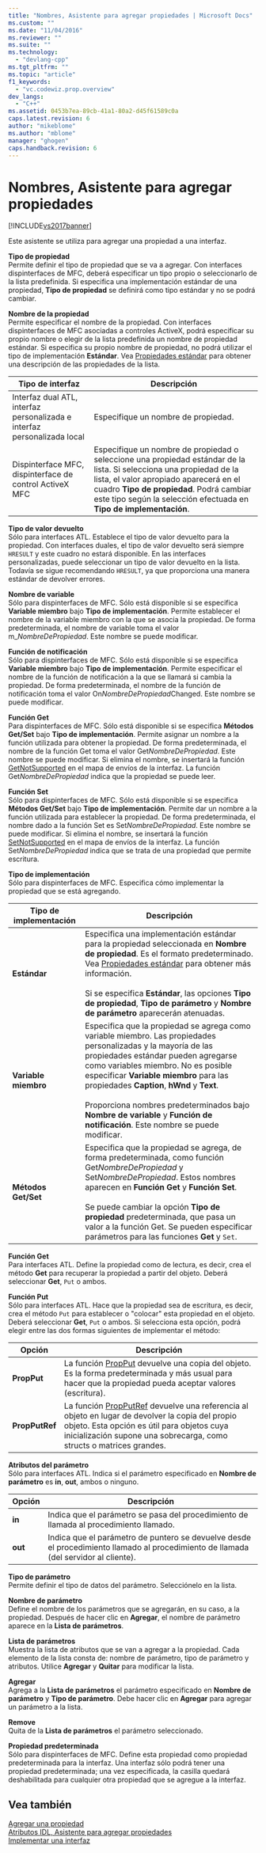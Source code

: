 ```yaml
---
title: "Nombres, Asistente para agregar propiedades | Microsoft Docs"
ms.custom: ""
ms.date: "11/04/2016"
ms.reviewer: ""
ms.suite: ""
ms.technology: 
  - "devlang-cpp"
ms.tgt_pltfrm: ""
ms.topic: "article"
f1_keywords: 
  - "vc.codewiz.prop.overview"
dev_langs: 
  - "C++"
ms.assetid: 0453b7ea-89cb-41a1-80a2-d45f61589c0a
caps.latest.revision: 6
author: "mikeblome"
ms.author: "mblome"
manager: "ghogen"
caps.handback.revision: 6
---
```

# Nombres, Asistente para agregar propiedades
[!INCLUDE[vs2017banner](../assembler/inline/includes/vs2017banner.md)]

Este asistente se utiliza para agregar una propiedad a una interfaz.  
  
 **Tipo de propiedad**  
 Permite definir el tipo de propiedad que se va a agregar.  Con interfaces dispinterfaces de MFC, deberá especificar un tipo propio o seleccionarlo de la lista predefinida.  Si especifica una implementación estándar de una propiedad, **Tipo de propiedad** se definirá como tipo estándar y no se podrá cambiar.  
  
 **Nombre de la propiedad**  
 Permite especificar el nombre de la propiedad.  Con interfaces dispinterfaces de MFC asociadas a controles ActiveX, podrá especificar su propio nombre o elegir de la lista predefinida un nombre de propiedad estándar.  Si especifica su propio nombre de propiedad, no podrá utilizar el tipo de implementación **Estándar**.  Vea [Propiedades estándar](../ide/stock-properties.md) para obtener una descripción de las propiedades de la lista.  
  
|Tipo de interfaz|Descripción|  
|----------------------|-----------------|  
|Interfaz dual ATL, interfaz personalizada e interfaz personalizada local|Especifique un nombre de propiedad.|  
|Dispinterface MFC, dispinterface de control ActiveX MFC|Especifique un nombre de propiedad o seleccione una propiedad estándar de la lista.  Si selecciona una propiedad de la lista, el valor apropiado aparecerá en el cuadro **Tipo de propiedad**.  Podrá cambiar este tipo según la selección efectuada en **Tipo de implementación**.|  
  
 **Tipo de valor devuelto**  
 Sólo para interfaces ATL.  Establece el tipo de valor devuelto para la propiedad.  Con interfaces duales, el tipo de valor devuelto será siempre `HRESULT` y este cuadro no estará disponible.  En las interfaces personalizadas, puede seleccionar un tipo de valor devuelto en la lista.  Todavía se sigue recomendando `HRESULT`, ya que proporciona una manera estándar de devolver errores.  
  
 **Nombre de variable**  
 Sólo para dispinterfaces de MFC.  Sólo está disponible si se especifica **Variable miembro** bajo **Tipo de implementación**.  Permite establecer el nombre de la variable miembro con la que se asocia la propiedad.  De forma predeterminada, el nombre de variable toma el valor m\_*NombreDePropiedad*.  Este nombre se puede modificar.  
  
 **Función de notificación**  
 Sólo para dispinterfaces de MFC.  Sólo está disponible si se especifica **Variable miembro** bajo **Tipo de implementación**.  Permite especificar el nombre de la función de notificación a la que se llamará si cambia la propiedad.  De forma predeterminada, el nombre de la función de notificación toma el valor On*NombreDePropiedad*Changed.  Este nombre se puede modificar.  
  
 **Función Get**  
 Para dispinterfaces de MFC.  Sólo está disponible si se especifica **Métodos Get\/Set** bajo **Tipo de implementación**.  Permite asignar un nombre a la función utilizada para obtener la propiedad.  De forma predeterminada, el nombre de la función Get toma el valor Get*NombreDePropiedad*.  Este nombre se puede modificar.  Si elimina el nombre, se insertará la función [GetNotSupported](../Topic/COleControl::GetNotSupported.md) en el mapa de envíos de la interfaz.  La función Get*NombreDePropiedad* indica que la propiedad se puede leer.  
  
 **Función Set**  
 Sólo para dispinterfaces de MFC.  Sólo está disponible si se especifica **Métodos Get\/Set** bajo **Tipo de implementación**.  Permite dar un nombre a la función utilizada para establecer la propiedad.  De forma predeterminada, el nombre dado a la función Set es Set*NombreDePropiedad*.  Este nombre se puede modificar.  Si elimina el nombre, se insertará la función [SetNotSupported](../Topic/COleControl::SetNotSupported.md) en el mapa de envíos de la interfaz.  La función Set*NombreDePropiedad* indica que se trata de una propiedad que permite escritura.  
  
 **Tipo de implementación**  
 Sólo para dispinterfaces de MFC.  Especifica cómo implementar la propiedad que se está agregando.  
  
|Tipo de implementación|Descripción|  
|----------------------------|-----------------|  
|**Estándar**|Especifica una implementación estándar para la propiedad seleccionada en **Nombre de propiedad**.  Es el formato predeterminado.  Vea [Propiedades estándar](../ide/stock-properties.md) para obtener más información.<br /><br /> Si se especifica **Estándar**, las opciones **Tipo de propiedad**, **Tipo de parámetro** y **Nombre de parámetro** aparecerán atenuadas.|  
|**Variable miembro**|Especifica que la propiedad se agrega como variable miembro.  Las propiedades personalizadas y la mayoría de las propiedades estándar pueden agregarse como variables miembro.  No es posible especificar **Variable miembro** para las propiedades **Caption**, **hWnd** y **Text**.<br /><br /> Proporciona nombres predeterminados bajo **Nombre de variable** y **Función de notificación**.  Este nombre se puede modificar.|  
|**Métodos Get\/Set**|Especifica que la propiedad se agrega, de forma predeterminada, como función Get*NombreDePropiedad* y Set*NombreDePropiedad*.  Estos nombres aparecen en **Función Get** y **Función Set**.<br /><br /> Se puede cambiar la opción **Tipo de propiedad** predeterminada, que pasa un valor a la función Get.  Se pueden especificar parámetros para las funciones **Get** y `Set`.|  
  
 **Función Get**  
 Para interfaces ATL.  Define la propiedad como de lectura, es decir, crea el método **Get** para recuperar la propiedad a partir del objeto.  Deberá seleccionar **Get**, `Put` o ambos.  
  
 **Función Put**  
 Sólo para interfaces ATL.  Hace que la propiedad sea de escritura, es decir, crea el método `Put` para establecer o "colocar" esta propiedad en el objeto.  Deberá seleccionar **Get**, `Put` o ambos.  Si selecciona esta opción, podrá elegir entre las dos formas siguientes de implementar el método:  
  
|Opción|Descripción|  
|------------|-----------------|  
|**PropPut**|La función [PropPut](../windows/propput.md) devuelve una copia del objeto.  Es la forma predeterminada y más usual para hacer que la propiedad pueda aceptar valores \(escritura\).|  
|**PropPutRef**|La función [PropPutRef](../windows/propputref.md) devuelve una referencia al objeto en lugar de devolver la copia del propio objeto.  Esta opción es útil para objetos cuya inicialización supone una sobrecarga, como structs o matrices grandes.|  
  
 **Atributos del parámetro**  
 Sólo para interfaces ATL.  Indica si el parámetro especificado en **Nombre de parámetro** es **in**, **out**, ambos o ninguno.  
  
|Opción|Descripción|  
|------------|-----------------|  
|**in**|Indica que el parámetro se pasa del procedimiento de llamada al procedimiento llamado.|  
|**out**|Indica que el parámetro de puntero se devuelve desde el procedimiento llamado al procedimiento de llamada \(del servidor al cliente\).|  
  
 **Tipo de parámetro**  
 Permite definir el tipo de datos del parámetro.  Selecciónelo en la lista.  
  
 **Nombre de parámetro**  
 Define el nombre de los parámetros que se agregarán, en su caso, a la propiedad.  Después de hacer clic en **Agregar**, el nombre de parámetro aparece en la **Lista de parámetros**.  
  
 **Lista de parámetros**  
 Muestra la lista de atributos que se van a agregar a la propiedad.  Cada elemento de la lista consta de: nombre de parámetro, tipo de parámetro y atributos.  Utilice **Agregar** y **Quitar** para modificar la lista.  
  
 **Agregar**  
 Agrega a la **Lista de parámetros** el parámetro especificado en **Nombre de parámetro** y **Tipo de parámetro**.  Debe hacer clic en **Agregar** para agregar un parámetro a la lista.  
  
 **Remove**  
 Quita de la **Lista de parámetros** el parámetro seleccionado.  
  
 **Propiedad predeterminada**  
 Sólo para dispinterfaces de MFC.  Define esta propiedad como propiedad predeterminada para la interfaz.  Una interfaz sólo podrá tener una propiedad predeterminada; una vez especificada, la casilla quedará deshabilitada para cualquier otra propiedad que se agregue a la interfaz.  
  
## Vea también  
 [Agregar una propiedad](../ide/adding-a-property-visual-cpp.md)   
 [Atributos IDL, Asistente para agregar propiedades](../ide/idl-attributes-add-property-wizard.md)   
 [Implementar una interfaz](../ide/implementing-an-interface-visual-cpp.md)